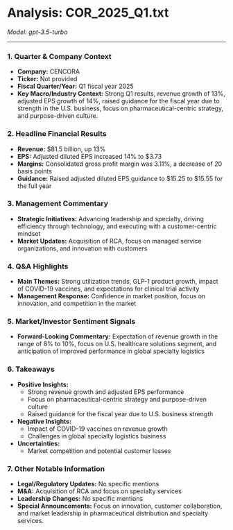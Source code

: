 # Analysis: COR_2025_Q1.txt

*Model: gpt-3.5-turbo*

---

### 1. Quarter & Company Context
- **Company:** CENCORA
- **Ticker:** Not provided
- **Fiscal Quarter/Year:** Q1 fiscal year 2025
- **Key Macro/Industry Context:** Strong Q1 results, revenue growth of 13%, adjusted EPS growth of 14%, raised guidance for the fiscal year due to strength in the U.S. business, focus on pharmaceutical-centric strategy, and purpose-driven culture.

### 2. Headline Financial Results
- **Revenue:** $81.5 billion, up 13%
- **EPS:** Adjusted diluted EPS increased 14% to $3.73
- **Margins:** Consolidated gross profit margin was 3.11%, a decrease of 20 basis points
- **Guidance:** Raised adjusted diluted EPS guidance to $15.25 to $15.55 for the full year

### 3. Management Commentary
- **Strategic Initiatives:** Advancing leadership and specialty, driving efficiency through technology, and executing with a customer-centric mindset
- **Market Updates:** Acquisition of RCA, focus on managed service organizations, and innovation with customers

### 4. Q&A Highlights
- **Main Themes:** Strong utilization trends, GLP-1 product growth, impact of COVID-19 vaccines, and expectations for clinical trial activity
- **Management Response:** Confidence in market position, focus on innovation, and competition in the market

### 5. Market/Investor Sentiment Signals
- **Forward-Looking Commentary:** Expectation of revenue growth in the range of 8% to 10%, focus on U.S. healthcare solutions segment, and anticipation of improved performance in global specialty logistics

### 6. Takeaways
- **Positive Insights:**
  - Strong revenue growth and adjusted EPS performance
  - Focus on pharmaceutical-centric strategy and purpose-driven culture
  - Raised guidance for the fiscal year due to U.S. business strength
- **Negative Insights:**
  - Impact of COVID-19 vaccines on revenue growth
  - Challenges in global specialty logistics business
- **Uncertainties:**
  - Market competition and potential customer losses

### 7. Other Notable Information
- **Legal/Regulatory Updates:** No specific mentions
- **M&A:** Acquisition of RCA and focus on specialty services
- **Leadership Changes:** No specific mentions
- **Special Announcements:** Focus on innovation, customer collaboration, and market leadership in pharmaceutical distribution and specialty services.